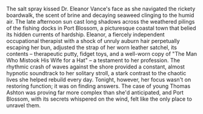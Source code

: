 The salt spray kissed Dr. Eleanor Vance's face as she navigated the rickety boardwalk, the scent of brine and decaying seaweed clinging to the humid air.  The late afternoon sun cast long shadows across the weathered pilings of the fishing docks in Port Blossom, a picturesque coastal town that belied its hidden currents of hardship.  Eleanor, a fiercely independent occupational therapist with a shock of unruly auburn hair perpetually escaping her bun, adjusted the strap of her worn leather satchel, its contents – therapeutic putty, fidget toys, and a well-worn copy of "The Man Who Mistook His Wife for a Hat" – a testament to her profession.  The rhythmic crash of waves against the shore provided a constant, almost hypnotic soundtrack to her solitary stroll, a stark contrast to the chaotic lives she helped rebuild every day.  Tonight, however, her focus wasn't on restoring function; it was on finding answers.  The case of young Thomas Ashton was proving far more complex than she'd anticipated, and Port Blossom, with its secrets whispered on the wind, felt like the only place to unravel them.
